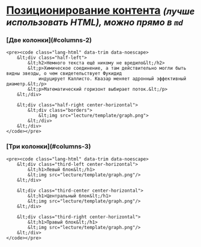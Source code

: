 # [Позиционирование контента](#columns) <small style="vertical-align: middle"><i>(лучше использовать HTML), можно прямо в <code>md</code></i></small>

<div class="half-left">
    <h3>[Две колонки](#columns-2)</h3>

    <pre><code class="lang-html" data-trim data-noescape>
        &lt;div class="half-left">
            &lt;h2>Немного текста ещё никому не вредило&lt;/h2>
            &lt;p>Химическое соединение, а там действительно могли быть видны звезды, о чем свидетельствует Фукидид
                индуцирует Каллисто. Квазар меняет адронный эффективный диаметр.&lt;/p>
            &lt;p>Математический горизонт выбирает поток.&lt;/p>
        &lt;/div>

        &lt;div class="half-right center-horizontal">
            &lt;div class="borders">
                &lt;img src="lecture/template/graph.png">
            &lt;/div>
        &lt;/div>
    </code></pre>
</div>

<div class="half-right">
    <h3>[Три колонки](#columns-3)</h3>

    <pre><code class="lang-html" data-trim data-noescape>
        &lt;div class="third-left center-horizontal">
            &lt;h1>Левый блок&lt;/h1>
            &lt;img src="lecture/template/graph.png"/>
        &lt;/div>

        &lt;div class="third-center center-horizontal">
            &lt;h1>Центральный блок&lt;/h1>
            &lt;img src="lecture/template/graph.png"/>
        &lt;/div>

        &lt;div class="third-right center-horizontal">
            &lt;h1>Правый блок&lt;/h1>
            &lt;img src="lecture/template/graph.png"/>
        &lt;/div>
    </code></pre>
</div>